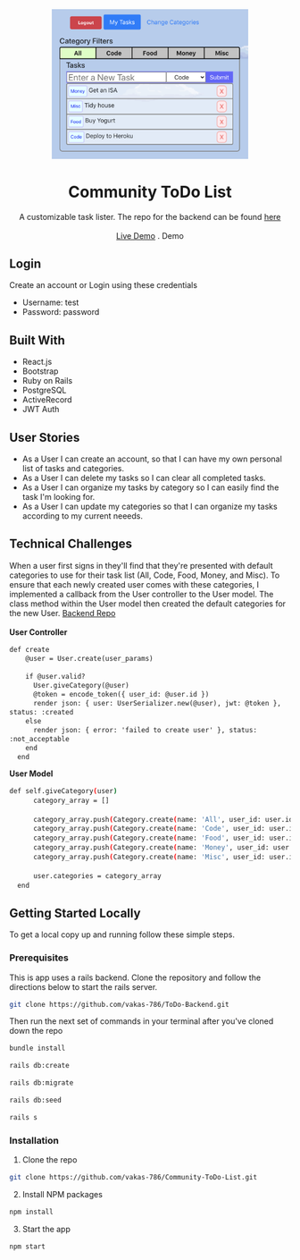 <br />
<br />
<p align="center">
  <a >
    <img src="/list_demo.png" height= 40% width=70% >
  </a>
<p align="center">
  
  <h1 align="center">Community ToDo List</h1>

  <p align="center">
  A customizable task lister. The repo for the backend can be found <a href='https://github.com/vakas-786/ToDo-Backend'>here</a>
  <br>
  </br>
  <a href="https://community-to-do-react.herokuapp.com/">Live Demo</a>
  .
  <a>Demo</a>
  </p>
  
</p>


## Login 
Create an account or Login using these credentials 
  * Username: test
  * Password: password
  
## Built With

* React.js
* Bootstrap
* Ruby on Rails 
* PostgreSQL
* ActiveRecord
* JWT Auth
  
<!-- ABOUT THE PROJECT -->
## User Stories

* As a User I can create an account, so that I can have my own personal list of tasks and categories.
* As a User I can delete my tasks  so I can clear all completed tasks. 
* As a User I can organize my tasks by category  so I can easily find the task I'm looking for. 
* As a User I can update my categories so that I can organize my tasks according to my current neeeds.  

## Technical Challenges 
When a user first signs in they'll find that they're presented with default categories to use for their task list (All, Code, Food, Money, and Misc). To ensure that each newly created user comes with these categories, I implemented a callback from the User controller to the User model. The class method within the User model then created the default categories for the new User. <a href='https://github.com/vakas-786/ToDo-Backend'>Backend Repo</a> <br></br>
<b>User Controller</b>
```
def create
    @user = User.create(user_params)

    if @user.valid?
      User.giveCategory(@user)
      @token = encode_token({ user_id: @user.id })
      render json: { user: UserSerializer.new(@user), jwt: @token }, status: :created
    else
      render json: { error: 'failed to create user' }, status: :not_acceptable
    end
  end
  ```
  <b>User Model</b>
  ```sh
  def self.giveCategory(user)
        category_array = []

        category_array.push(Category.create(name: 'All', user_id: user.id))
        category_array.push(Category.create(name: 'Code', user_id: user.id))
        category_array.push(Category.create(name: 'Food', user_id: user.id))
        category_array.push(Category.create(name: 'Money', user_id: user.id))
        category_array.push(Category.create(name: 'Misc', user_id: user.id))

        user.categories = category_array
    end 
  ```
 

## Getting Started Locally

To get a local copy up and running follow these simple steps.

### Prerequisites

This is app uses a rails backend. Clone the repository and follow the directions below to start the rails server. 
```sh
git clone https://github.com/vakas-786/ToDo-Backend.git
```
Then run the next set of commands in your terminal after you've cloned down the repo
```sh 
bundle install 
```
```sh
rails db:create
```
```sh
rails db:migrate
```
```sh
rails db:seed
```
```sh
rails s
```


### Installation

1. Clone the repo
```sh
git clone https://github.com/vakas-786/Community-ToDo-List.git
```
2. Install NPM packages
```sh
npm install 
```
3. Start the app 
```sh
npm start
```


